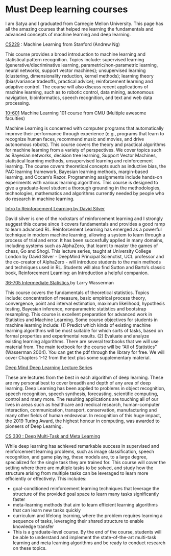 # Must Deep learning courses
I am Satya and I graduated from Carnegie Mellon University. This page has all the amazing courses that helped me learning the fundamentals and advanced concepts of machine learning and deep learning. 

[CS229](http://cs229.stanford.edu/) : Machine Learning from Stanford (Andrew Ng)

This course provides a broad introduction to machine learning and statistical pattern recognition. Topics include: supervised learning (generative/discriminative learning, parametric/non-parametric learning, neural networks, support vector machines); unsupervised learning (clustering, dimensionality reduction, kernel methods); learning theory (bias/variance tradeoffs, practical advice); reinforcement learning and adaptive control. The course will also discuss recent applications of machine learning, such as to robotic control, data mining, autonomous navigation, bioinformatics, speech recognition, and text and web data processing.

[10-601](http://www.cs.cmu.edu/~mgormley/courses/10601/) Machine Learning 101 course from CMU (Multiple awesome faculties)

Machine Learning is concerned with computer programs that automatically improve their performance through experience (e.g., programs that learn to recognize human faces, recommend music and movies, and drive autonomous robots). This course covers the theory and practical algorithms for machine learning from a variety of perspectives. We cover topics such as Bayesian networks, decision tree learning, Support Vector Machines, statistical learning methods, unsupervised learning and reinforcement learning. The course covers theoretical concepts such as inductive bias, the PAC learning framework, Bayesian learning methods, margin-based learning, and Occam’s Razor. Programming assignments include hands-on experiments with various learning algorithms. This course is designed to give a graduate-level student a thorough grounding in the methodologies, technologies, mathematics and algorithms currently needed by people who do research in machine learning.

[Intro to Reinforcement Learning by David Silver](https://deepmind.com/learning-resources/-introduction-reinforcement-learning-david-silver) 

David silver is one of the rockstars of reinforcement learning and I strongly suggest this course since it covers fundamentals and provides a good ramp to learn advanced RL. Reinforcement Learning has emerged as a powerful technique in modern machine learning, allowing a system to learn through a process of trial and error. It has been succesfully applied in many domains, including systems such as AlphaZero, that learnt to master the games of chess, Go and Shogi. This lecture series, taught at University College London by David Silver - DeepMind Principal Scienctist, UCL professor and the co-creator of AlphaZero - will introduce students to the main methods and techniques used in RL. Students will also find Sutton and Barto’s classic book, Reinforcement Learning: an Introduction a helpful companion.

[36-705 Intermediate Statistics ](http://www.stat.cmu.edu/~larry/=stat705/) by Larry Wasserman

This course covers the fundamentals of theoretical statistics. Topics include: concentration of
measure, basic empirical process theory, convergence, point and interval estimation, maximum
likelihood, hypothesis testing, Bayesian inference, nonparametric statistics and bootstrap resampling. This course is excellent preparation for advanced work in Statistics and Machine Learning. Some course objectives for students in machine learning include: (1) Predict which kinds
of existing machine learning algorithms will be most suitable for which sorts of tasks, based
on formal properties and experimental results. (2) Evaluate and analyze existing learning
algorithms. There are several textbooks that we will use material from. The main textbook for the
course will be “All of Statistics” (Wasserman 2004). You can get the pdf through the library
for free. We will cover Chapters 1-12 from the text plus some supplementary material. 

[Deep Mind Deep Learning Lecture Series](https://deepmind.com/learning-resources/deep-learning-lecture-series-2020) 

These are lectures from the best in each algorithm of deep learning. These are my personal best to cover breadth and depth of any area of deep learning. Deep Learning has been applied to problems in object recognition, speech recognition, speech synthesis, forecasting, scientific computing, control and many more. The resulting applications are touching all of our lives in areas such as healthcare and medical research, human-computer interaction, communication, transport, conservation, manufacturing and many other fields of human endeavour. In recognition of this huge impact, the 2019 Turing Award, the highest honour in computing, was awarded to pioneers of Deep Learning.

[CS 330 : Deep Multi-Task and Meta Learning](https://cs330.stanford.edu/)

While deep learning has achieved remarkable success in supervised and reinforcement learning problems, such as image classification, speech recognition, and game playing, these models are, to a large degree, specialized for the single task they are trained for. This course will cover the setting where there are multiple tasks to be solved, and study how the structure arising from multiple tasks can be leveraged to learn more efficiently or effectively. This includes:

* goal-conditioned reinforcement learning techniques that leverage the structure of the provided goal space to learn many tasks significantly faster
* meta-learning methods that aim to learn efficient learning algorithms that can learn new tasks quickly
* curriculum and lifelong learning, where the problem requires learning a sequence of tasks, leveraging their shared structure to enable knowledge transfer
* This is a graduate-level course. By the end of the course, students will be able to understand and implement the state-of-the-art multi-task learning and meta learning algorithms and be ready to conduct research on these topics.

